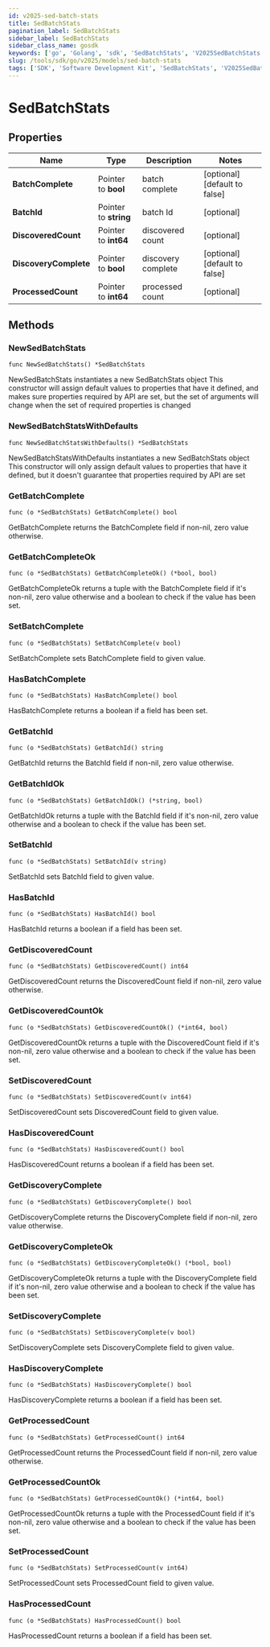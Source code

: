 ```yaml
---
id: v2025-sed-batch-stats
title: SedBatchStats
pagination_label: SedBatchStats
sidebar_label: SedBatchStats
sidebar_class_name: gosdk
keywords: ['go', 'Golang', 'sdk', 'SedBatchStats', 'V2025SedBatchStats']
slug: /tools/sdk/go/v2025/models/sed-batch-stats
tags: ['SDK', 'Software Development Kit', 'SedBatchStats', 'V2025SedBatchStats']
---
```


# SedBatchStats

## Properties

| Name | Type | Description | Notes |
| --- | --- | --- | --- |
| **BatchComplete** | Pointer to **bool** | batch complete | [optional] [default to false] |
| **BatchId** | Pointer to **string** | batch Id | [optional] |
| **DiscoveredCount** | Pointer to **int64** | discovered count | [optional] |
| **DiscoveryComplete** | Pointer to **bool** | discovery complete | [optional] [default to false] |
| **ProcessedCount** | Pointer to **int64** | processed count | [optional] |

## Methods

### NewSedBatchStats

`func NewSedBatchStats() *SedBatchStats`

NewSedBatchStats instantiates a new SedBatchStats object This constructor will assign default values to properties that have it defined, and makes sure properties required by API are set, but the set of arguments will change when the set of required properties is changed

### NewSedBatchStatsWithDefaults

`func NewSedBatchStatsWithDefaults() *SedBatchStats`

NewSedBatchStatsWithDefaults instantiates a new SedBatchStats object This constructor will only assign default values to properties that have it defined, but it doesn't guarantee that properties required by API are set

### GetBatchComplete

`func (o *SedBatchStats) GetBatchComplete() bool`

GetBatchComplete returns the BatchComplete field if non-nil, zero value otherwise.

### GetBatchCompleteOk

`func (o *SedBatchStats) GetBatchCompleteOk() (*bool, bool)`

GetBatchCompleteOk returns a tuple with the BatchComplete field if it's non-nil, zero value otherwise and a boolean to check if the value has been set.

### SetBatchComplete

`func (o *SedBatchStats) SetBatchComplete(v bool)`

SetBatchComplete sets BatchComplete field to given value.

### HasBatchComplete

`func (o *SedBatchStats) HasBatchComplete() bool`

HasBatchComplete returns a boolean if a field has been set.

### GetBatchId

`func (o *SedBatchStats) GetBatchId() string`

GetBatchId returns the BatchId field if non-nil, zero value otherwise.

### GetBatchIdOk

`func (o *SedBatchStats) GetBatchIdOk() (*string, bool)`

GetBatchIdOk returns a tuple with the BatchId field if it's non-nil, zero value otherwise and a boolean to check if the value has been set.

### SetBatchId

`func (o *SedBatchStats) SetBatchId(v string)`

SetBatchId sets BatchId field to given value.

### HasBatchId

`func (o *SedBatchStats) HasBatchId() bool`

HasBatchId returns a boolean if a field has been set.

### GetDiscoveredCount

`func (o *SedBatchStats) GetDiscoveredCount() int64`

GetDiscoveredCount returns the DiscoveredCount field if non-nil, zero value otherwise.

### GetDiscoveredCountOk

`func (o *SedBatchStats) GetDiscoveredCountOk() (*int64, bool)`

GetDiscoveredCountOk returns a tuple with the DiscoveredCount field if it's non-nil, zero value otherwise and a boolean to check if the value has been set.

### SetDiscoveredCount

`func (o *SedBatchStats) SetDiscoveredCount(v int64)`

SetDiscoveredCount sets DiscoveredCount field to given value.

### HasDiscoveredCount

`func (o *SedBatchStats) HasDiscoveredCount() bool`

HasDiscoveredCount returns a boolean if a field has been set.

### GetDiscoveryComplete

`func (o *SedBatchStats) GetDiscoveryComplete() bool`

GetDiscoveryComplete returns the DiscoveryComplete field if non-nil, zero value otherwise.

### GetDiscoveryCompleteOk

`func (o *SedBatchStats) GetDiscoveryCompleteOk() (*bool, bool)`

GetDiscoveryCompleteOk returns a tuple with the DiscoveryComplete field if it's non-nil, zero value otherwise and a boolean to check if the value has been set.

### SetDiscoveryComplete

`func (o *SedBatchStats) SetDiscoveryComplete(v bool)`

SetDiscoveryComplete sets DiscoveryComplete field to given value.

### HasDiscoveryComplete

`func (o *SedBatchStats) HasDiscoveryComplete() bool`

HasDiscoveryComplete returns a boolean if a field has been set.

### GetProcessedCount

`func (o *SedBatchStats) GetProcessedCount() int64`

GetProcessedCount returns the ProcessedCount field if non-nil, zero value otherwise.

### GetProcessedCountOk

`func (o *SedBatchStats) GetProcessedCountOk() (*int64, bool)`

GetProcessedCountOk returns a tuple with the ProcessedCount field if it's non-nil, zero value otherwise and a boolean to check if the value has been set.

### SetProcessedCount

`func (o *SedBatchStats) SetProcessedCount(v int64)`

SetProcessedCount sets ProcessedCount field to given value.

### HasProcessedCount

`func (o *SedBatchStats) HasProcessedCount() bool`

HasProcessedCount returns a boolean if a field has been set.
